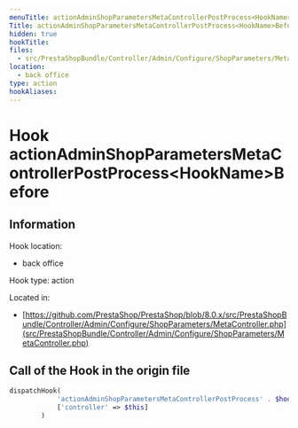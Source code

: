 ```yaml
---
menuTitle: actionAdminShopParametersMetaControllerPostProcess<HookName>Before
Title: actionAdminShopParametersMetaControllerPostProcess<HookName>Before
hidden: true
hookTitle: 
files:
  - src/PrestaShopBundle/Controller/Admin/Configure/ShopParameters/MetaController.php
location:
  - back office
type: action
hookAliases:
---
```


# Hook actionAdminShopParametersMetaControllerPostProcess&lt;HookName>Before

## Information

Hook location:
  - back office

Hook type: action

Located in: 
  - [https://github.com/PrestaShop/PrestaShop/blob/8.0.x/src/PrestaShopBundle/Controller/Admin/Configure/ShopParameters/MetaController.php](src/PrestaShopBundle/Controller/Admin/Configure/ShopParameters/MetaController.php)

## Call of the Hook in the origin file

```php
dispatchHook(
            'actionAdminShopParametersMetaControllerPostProcess' . $hookName . 'Before',
            ['controller' => $this]
        )
```